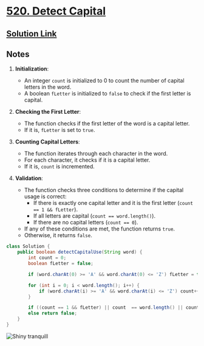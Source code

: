 # [520. Detect Capital](https://leetcode.com/problems/detect-capital)

## [Solution Link](https://leetcode.com/submissions/detail/1548180604/)

## Notes

1. **Initialization**:
   - An integer `count` is initialized to 0 to count the number of capital letters in the word.
   - A boolean `fLetter` is initialized to `false` to check if the first letter is capital.

2. **Checking the First Letter**:
   - The function checks if the first letter of the word is a capital letter.
   - If it is, `fLetter` is set to `true`.

3. **Counting Capital Letters**:
   - The function iterates through each character in the word.
   - For each character, it checks if it is a capital letter.
   - If it is, `count` is incremented.

4. **Validation**:
   - The function checks three conditions to determine if the capital usage is correct:
     - If there is exactly one capital letter and it is the first letter (`count == 1 && fLetter`).
     - If all letters are capital (`count == word.length()`).
     - If there are no capital letters (`count == 0`).
   - If any of these conditions are met, the function returns `true`.
   - Otherwise, it returns `false`.

```java
class Solution {
    public boolean detectCapitalUse(String word) {
        int count = 0;
        boolean fLetter = false;

        if (word.charAt(0) >= 'A' && word.charAt(0) <= 'Z') fLetter = true;

        for (int i = 0; i < word.length(); i++) {
            if (word.charAt(i) >= 'A' && word.charAt(i) <= 'Z') count++;
        }

        if ((count == 1 && fLetter) || count  == word.length() || count == 0) return true;
        else return false;
    }
}
```

![Shiny tranquill](https://projectpokemon.org/images/shiny-sprite/tranquill.gif)
